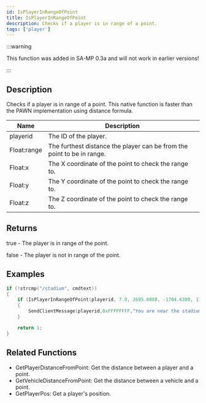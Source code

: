 ```yaml
---
id: IsPlayerInRangeOfPoint
title: IsPlayerInRangeOfPoint
description: Checks if a player is in range of a point.
tags: ['player']
---
```


:::warning

This function was added in SA-MP 0.3a and will not work in earlier versions!

:::

## Description

Checks if a player is in range of a point. This native function is faster than the PAWN implementation using distance formula.


| Name | Description |
|------|-------------|
|playerid | The ID of the player.|
|Float:range | The furthest distance the player can be from the point to be in range.|
|Float:x | The X coordinate of the point to check the range to.|
|Float:y | The Y coordinate of the point to check the range to.|
|Float:z | The Z coordinate of the point to check the range to.|


## Returns

 true - The player is in range of the point.

 false - The player is not in range of the point.



## Examples


```c
if (!strcmp("/stadium", cmdtext))
{
    if (IsPlayerInRangeOfPoint(playerid, 7.0, 2695.6880, -1704.6300, 11.8438)) 
    {
    	SendClientMessage(playerid,0xFFFFFFFF,"You are near the stadium entrance!");
    }

    return 1;
}
```


## Related Functions


-  GetPlayerDistanceFromPoint: Get the distance between a player and a point.
-  GetVehicleDistanceFromPoint: Get the distance between a vehicle and a point.
-  GetPlayerPos: Get a player's position.